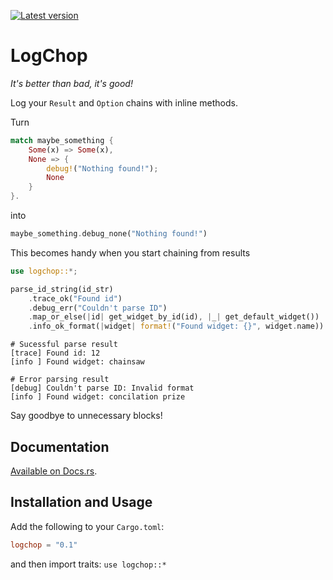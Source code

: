 [![Latest version](https://img.shields.io/crates/v/logchop.svg?style=flat)](https://crates.io/crates/logchop)

# LogChop

_It's better than bad, it's good!_

Log your `Result` and `Option` chains with inline methods.

Turn

```rust
match maybe_something {
    Some(x) => Some(x),
    None => {
        debug!("Nothing found!");
        None
    }
}.
```

into

```rust
maybe_something.debug_none("Nothing found!")
```

This becomes handy when you start chaining from results

```rust
use logchop::*;

parse_id_string(id_str)
    .trace_ok("Found id")
    .debug_err("Couldn't parse ID")
    .map_or_else(|id| get_widget_by_id(id), |_| get_default_widget())
    .info_ok_format(|widget| format!("Found widget: {}", widget.name))
```

```
# Sucessful parse result
[trace] Found id: 12
[info ] Found widget: chainsaw

# Error parsing result
[debug] Couldn't parse ID: Invalid format
[info ] Found widget: concilation prize
```

Say goodbye to unnecessary blocks!

## Documentation

[Available on Docs.rs](https://docs.rs/logchop/).

## Installation and Usage

Add the following to your `Cargo.toml`:

```toml
logchop = "0.1"
```

and then import traits: `use logchop::*`

